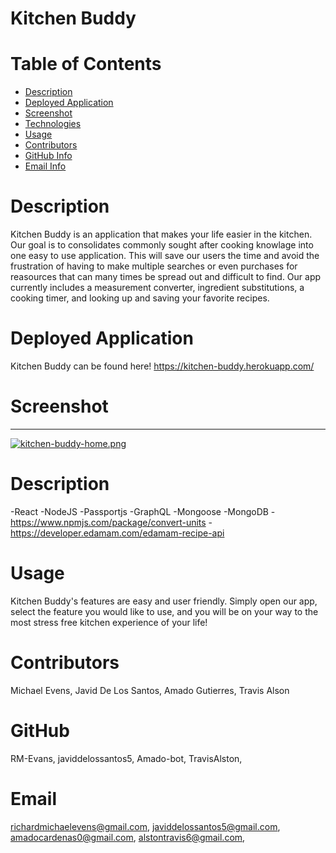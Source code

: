# Kitchen Buddy

  # Table of Contents

  - [Description](#Description)
  - [Deployed Application](#DeployedApplication)
  - [Screenshot](#Screenshot)
  - [Technologies](#Technologies)
  - [Usage](#Usage)
  - [Contributors](#Contributors)
  - [GitHub Info](#GitHub) 
  - [Email Info](#Email)

  # Description

  Kitchen Buddy is an application that makes your life easier in the kitchen. Our goal is to consolidates commonly sought after cooking knowlage into one easy to use application. This will save our users the time and avoid the frustration of having to make multiple searches or even purchases for reasources that can many times be spread out and difficult to find. Our app currently includes a measurement converter, ingredient substitutions, a cooking timer, and looking up and saving your favorite recipes.

  # Deployed Application
  Kitchen Buddy can be found here! https://kitchen-buddy.herokuapp.com/

  # Screenshot
  ***
  [![kitchen-buddy-home.png](https://i.postimg.cc/g0wcCP6y/kitchen-buddy-home.png)](https://postimg.cc/06sqSFnr)
  
  # Description

  -React
  -NodeJS
  -Passportjs
  -GraphQL
  -Mongoose
  -MongoDB
  -https://www.npmjs.com/package/convert-units
  -https://developer.edamam.com/edamam-recipe-api

  # Usage

  Kitchen Buddy's features are easy and user friendly. Simply open our app, select the feature you would like to use, and you will be on your way to the most stress free kitchen experience of your life!

  # Contributors
  Michael Evens, Javid De Los Santos, Amado Gutierres, Travis Alson

  # GitHub

  RM-Evans, javiddelossantos5, Amado-bot, TravisAlston,

  # Email

richardmichaelevens@gmail.com, javiddelossantos5@gmail.com, amadocardenas0@gmail.com, alstontravis6@gmail.com,
